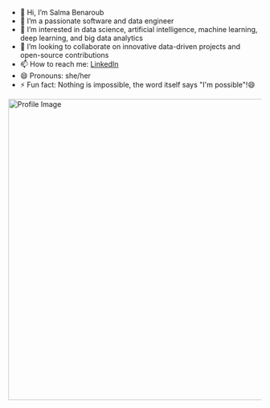 - 👋 Hi, I’m Salma Benaroub
- 👀 I’m a passionate software and data engineer
- 🌱 I’m interested in data science, artificial intelligence, machine learning, deep learning, and big data analytics
- 💞️ I’m looking to collaborate on innovative data-driven projects and open-source contributions
- 📫 How to reach me: [LinkedIn](https://www.linkedin.com/in/salma-benaroub-a3107a234?utm_source=share&utm_campaign=share_via&utm_content=profile&utm_medium=android_app)
- 😄 Pronouns: she/her
- ⚡ Fun fact: Nothing is impossible, the word itself says "I'm possible"!😄

<img src="https://github.com/Salma-Benaroub/Internship-Offers-Search-Engine-/assets/137185872/b04fe6c6-c9d5-4da9-8386-66e8be4b653b" alt="Profile Image" width="600">
<!---
Salma-Benaroub/Salma-Benaroub is a ✨ special ✨ repository because its `README.md` (this file) appears on your GitHub profile.
You can click the Preview link to take a look at your changes.
--->
